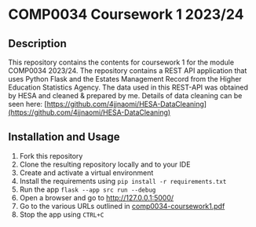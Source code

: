 # COMP0034 Coursework 1 2023/24
## Description
This repository contains the contents for coursework 1 for the module COMP0034 2023/24. The repository contains a REST API application that uses Python Flask  and the Estates Management Record from the Higher Education Statistics Agency. The data used in this REST-API was obtained by HESA and cleaned & prepared by me. Details of data cleaning can be seen here: [https://github.com/4jjnaomi/HESA-DataCleaning](https://github.com/4jjnaomi/HESA-DataCleaning)

## Installation and Usage
1. Fork this repository
2. Clone the resulting repository locally and to your IDE
3. Create and activate a virtual environment
4. Install the requirements using `pip install -r requirements.txt`
5. Run the app `flask --app src run --debug`
6. Open a browser and go to http://127.0.0.1:5000/
7. Go to the various URLs outlined in [comp0034-coursework1.pdf](comp0034-coursework1.pdf)
8. Stop the app using `CTRL+C`
